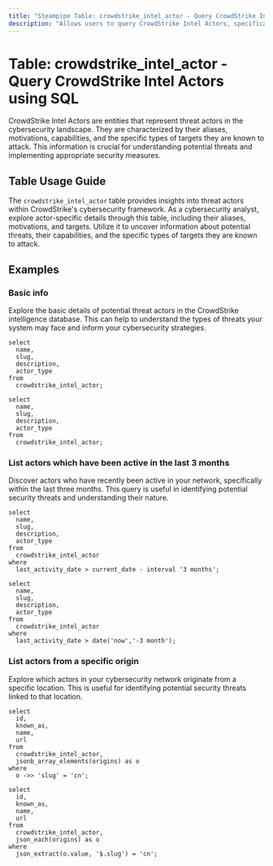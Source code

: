 ```yaml
---
title: "Steampipe Table: crowdstrike_intel_actor - Query CrowdStrike Intel Actors using SQL"
description: "Allows users to query CrowdStrike Intel Actors, specifically providing information about threat actors, their aliases, and associated metadata."
---
```


# Table: crowdstrike_intel_actor - Query CrowdStrike Intel Actors using SQL

CrowdStrike Intel Actors are entities that represent threat actors in the cybersecurity landscape. They are characterized by their aliases, motivations, capabilities, and the specific types of targets they are known to attack. This information is crucial for understanding potential threats and implementing appropriate security measures.

## Table Usage Guide

The `crowdstrike_intel_actor` table provides insights into threat actors within CrowdStrike's cybersecurity framework. As a cybersecurity analyst, explore actor-specific details through this table, including their aliases, motivations, and targets. Utilize it to uncover information about potential threats, their capabilities, and the specific types of targets they are known to attack.

## Examples

### Basic info
Explore the basic details of potential threat actors in the CrowdStrike intelligence database. This can help to understand the types of threats your system may face and inform your cybersecurity strategies.

```sql+postgres
select
  name,
  slug,
  description,
  actor_type
from
  crowdstrike_intel_actor;
```

```sql+sqlite
select
  name,
  slug,
  description,
  actor_type
from
  crowdstrike_intel_actor;
```

### List actors which have been active in the last 3 months
Discover actors who have recently been active in your network, specifically within the last three months. This query is useful in identifying potential security threats and understanding their nature.

```sql+postgres
select
  name,
  slug,
  description,
  actor_type
from
  crowdstrike_intel_actor
where
  last_activity_date > current_date - interval '3 months';
```

```sql+sqlite
select
  name,
  slug,
  description,
  actor_type
from
  crowdstrike_intel_actor
where
  last_activity_date > date('now','-3 month');
```

### List actors from a specific origin
Explore which actors in your cybersecurity network originate from a specific location. This is useful for identifying potential security threats linked to that location.

```sql+postgres
select
  id,
  known_as,
  name,
  url
from
  crowdstrike_intel_actor,
  jsonb_array_elements(origins) as o
where
  o ->> 'slug' = 'cn';
```

```sql+sqlite
select
  id,
  known_as,
  name,
  url
from
  crowdstrike_intel_actor,
  json_each(origins) as o
where
  json_extract(o.value, '$.slug') = 'cn';
```